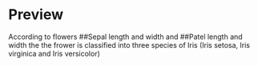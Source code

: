 # Preview
According to flowers ##Sepal length and width and ##Patel length and width the the frower is classified into three species of Iris (Iris setosa, Iris virginica and Iris versicolor)
